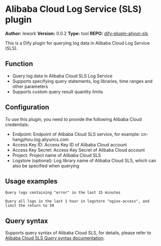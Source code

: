 # Alibaba Cloud Log Service (SLS) plugin

**Author:** lework
**Version:** 0.0.2
**Type:** tool
**REPO:** [dify-plugin-aliyun-sls](https://github.com/lework/dify-plugin-aliyun-sls)

This is a Dify plugin for querying log data in Alibaba Cloud Log Service (SLS).

## Function

- Query log data in Alibaba Cloud SLS Log Service
- Supports specifying query statements, log libraries, time ranges and other parameters
- Supports custom query result quantity limits

## Configuration

To use this plugin, you need to provide the following Alibaba Cloud credentials:

- Endpoint: Endpoint of Alibaba Cloud SLS service, for example: cn-hangzhou.log.aliyuncs.com
- Access Key ID: Access Key ID of Alibaba Cloud account
- Access Key Secret: Access Key Secret of Alibaba Cloud account
- Project: Project name of Alibaba Cloud SLS
- Logstore (optional): Log library name of Alibaba Cloud SLS, which can also be specified when querying

## Usage examples

```
Query logs containing "error" in the last 15 minutes
```

```
Query all logs in the last 1 hour in logstore "nginx-access", and limit the return to 50
```

## Query syntax

Supports query syntax of Alibaba Cloud SLS, for details, please refer to [Alibaba Cloud SLS Query syntax documentation](https://help.aliyun.com/document_detail/29060.html).

